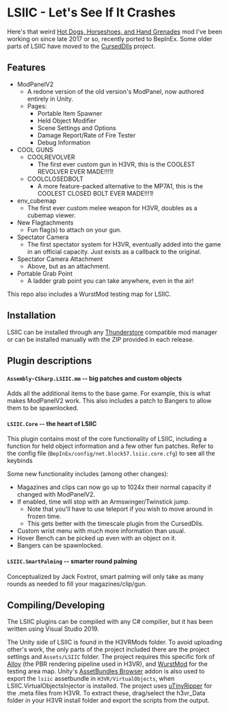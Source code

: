 # LSIIC - Let's See If It Crashes

Here's that weird [Hot Dogs, Horseshoes, and Hand Grenades](http://h3vr.com) mod I've been working on since late 2017 or so, recently ported to BepInEx. Some older parts of LSIIC have moved to the [CursedDlls](https://github.com/drummerdude2003/CursedDlls.BepinEx/) project.

## Features

- ModPanelV2
	- A redone version of the old version's ModPanel, now authored entirely in Unity.
	- Pages:
		- Portable Item Spawner
		- Held Object Modifier
		- Scene Settings and Options
		- Damage Report/Rate of Fire Tester
        - Debug Information
- COOL GUNS
	- COOLREVOLVER
		- The first ever custom gun in H3VR, this is the COOLEST REVOLVER EVER MADE!!!1!
    - COOLCLOSEDBOLT
		- A more feature-packed alternative to the MP7A1, this is the COOLEST CLOSED BOLT EVER MADE!!!1!
- env_cubemap
	- The first ever custom melee weapon for H3VR, doubles as a cubemap viewer.
- New Flagtachments
	- Fun flag(s) to attach on your gun.
- Spectator Camera
	- The first spectator system for H3VR, eventually added into the game in an official capacity. Just exists as a callback to the original.
- Spectator Camera Attachment
	- Above, but as an attachment.
- Portable Grab Point
	- A ladder grab point you can take anywhere, even in the air!

This repo also includes a WurstMod testing map for LSIIC.

## Installation

LSIIC can be installed through any [Thunderstore](https://h3vr.thunderstore.io/package/BlockBuilder57/LSIIC/) compatible mod manager or can be installed manually with the ZIP provided in each release.

## Plugin descriptions

#### `Assembly-CSharp.LSIIC.mm` -- big patches and custom objects

Adds all the additional items to the base game. For example, this is what makes ModPanelV2 work. This also includes a patch to Bangers to allow them to be spawnlocked.

#### `LSIIC.Core` -- the heart of LSIIC

This plugin contains most of the core functionality of LSIIC, including a function for held object information and a few other fun patches. Refer to the config file (`BepInEx/config/net.block57.lsiic.core.cfg`) to see all the keybinds

Some new functionality includes (among other changes):
- Magazines and clips can now go up to 1024x their normal capacity if changed with ModPanelV2.
- If enabled, time will stop with an Armswinger/Twinstick jump.
	- Note that you'll have to use teleport if you wish to move around in frozen time.
	- This gets better with the timescale plugin from the CursedDlls.
- Custom wrist menu with much more information than usual.
- Hover Bench can be picked up even with an object on it.
- Bangers can be spawnlocked.

#### `LSIIC.SmartPalming` -- smarter round palming

Conceptualized by Jack Foxtrot, smart palming will only take as many rounds as needed to fill your magazines/clip/gun. 

## Compiling/Developing

The LSIIC plugins can be compiled with any C# compilier, but it has been written using Visual Studio 2019.

The Unity side of LSIIC is found in the H3VRMods folder. To avoid uploading other's work, the only parts of the project included there are the project settings and `Assets/LSIIC` folder. The project requires this specific fork of [Alloy](https://github.com/Josh015/Alloy/tree/unity-5-6/) (the PBR rendering pipeline used in H3VR), and [WurstMod](https://github.com/Nolenz/WurstMod) for the testing area map. Unity's [AssetBundles Browser](https://github.com/Unity-Technologies/AssetBundles-Browser) addon is also used to export the `lsiic` assetbundle in `H3VR/VirtualObjects`, when LSIIC.VirtualObjectsInjector is installed. The project uses [uTinyRipper](https://github.com/mafaca/UtinyRipper) for the .meta files from H3VR. To extract these, drag/select the h3vr_Data folder in your H3VR install folder and export the scripts from the output.
